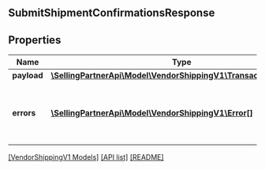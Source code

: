 ## SubmitShipmentConfirmationsResponse

## Properties

Name | Type | Description | Notes
------------ | ------------- | ------------- | -------------
**payload** | [**\SellingPartnerApi\Model\VendorShippingV1\TransactionReference**](TransactionReference.md) |  | [optional]
**errors** | [**\SellingPartnerApi\Model\VendorShippingV1\Error[]**](Error.md) | A list of error responses returned when a request is unsuccessful. | [optional]

[[VendorShippingV1 Models]](../) [[API list]](../../Api) [[README]](../../../README.md)
